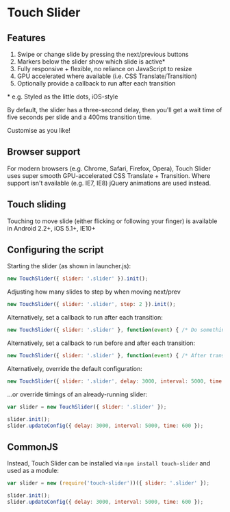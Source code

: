 Touch Slider
============

Features
--------

1. Swipe or change slide by pressing the next/previous buttons
2. Markers below the slider show which slide is active\*
3. Fully responsive + flexible, no reliance on JavaScript to resize
4. GPU accelerated where available (i.e. CSS Translate/Transition)
5. Optionally provide a callback to run after each transition

\* e.g. Styled as the little dots, iOS-style

By default, the slider has a three-second delay, then you'll get
a wait time of five seconds per slide and a 400ms transition time.

Customise as you like!


Browser support
---------------

For modern browsers (e.g. Chrome, Safari, Firefox, Opera), Touch Slider uses super smooth GPU-accelerated CSS Translate + Transition.
Where support isn't available (e.g. IE7, IE8) jQuery animations are used instead.


Touch sliding
-------------

Touching to move slide (either flicking or following your finger) is available in Android 2.2+, iOS 5.1+, IE10+


Configuring the script
----------------------

Starting the slider (as shown in launcher.js):

``` js
new TouchSlider({ slider: '.slider' }).init();
```

Adjusting how many slides to step by when moving next/prev
``` js
new TouchSlider({ slider: '.slider', step: 2 }).init();
```

Alternatively, set a callback to run after each transition:

``` js
new TouchSlider({ slider: '.slider' }, function(event) { /* Do something */ }).init();
```

Alternatively, set a callback to run before and after each transition:

``` js
new TouchSlider({ slider: '.slider' }, function(event) { /* After transition */ }, function(event) { /* Before transition */ }).init();
```

Alternatively, override the default configuration:

``` js
new TouchSlider({ slider: '.slider', delay: 3000, interval: 5000, time: 600, canLoop: true, isManual: false }).init();
```

…or override timings of an already-running slider:

``` js
var slider = new TouchSlider({ slider: '.slider' });

slider.init();
slider.updateConfig({ delay: 3000, interval: 5000, time: 600 });
```

CommonJS
--------

Instead, Touch Slider can be installed via `npm install touch-slider` and used as a module:

``` js
var slider = new (require('touch-slider'))({ slider: '.slider' });

slider.init();
slider.updateConfig({ delay: 3000, interval: 5000, time: 600 });
```
